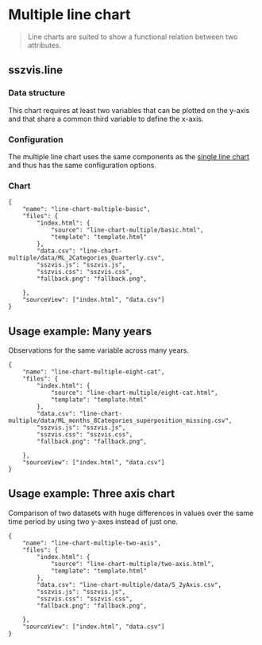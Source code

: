 # Multiple line chart

> Line charts are suited to show a functional relation between two attributes.

## sszvis.line

### Data structure

This chart requires at least two variables that can be plotted on the y-axis and that share a common third variable to define the x-axis.

### Configuration

The multiple line chart uses the same components as the [single line chart](line-chart-single) and thus has the same configuration options.

### Chart

```project
{
    "name": "line-chart-multiple-basic",
    "files": {
        "index.html": {
            "source": "line-chart-multiple/basic.html",
            "template": "template.html"
        },
        "data.csv": "line-chart-multiple/data/ML_2Categories_Quarterly.csv",
        "sszvis.js": "sszvis.js",
        "sszvis.css": "sszvis.css",
        "fallback.png": "fallback.png",

    },
    "sourceView": ["index.html", "data.csv"]
}
```

## Usage example: Many years

Observations for the same variable across many years.

```project
{
    "name": "line-chart-multiple-eight-cat",
    "files": {
        "index.html": {
            "source": "line-chart-multiple/eight-cat.html",
            "template": "template.html"
        },
        "data.csv": "line-chart-multiple/data/ML_months_8Categories_superposition_missing.csv",
        "sszvis.js": "sszvis.js",
        "sszvis.css": "sszvis.css",
        "fallback.png": "fallback.png",

    },
    "sourceView": ["index.html", "data.csv"]
}
```

## Usage example: Three axis chart

Comparison of two datasets with huge differences in values over the same time period by using two y-axes instead of just one.

```project
{
    "name": "line-chart-multiple-two-axis",
    "files": {
        "index.html": {
            "source": "line-chart-multiple/two-axis.html",
            "template": "template.html"
        },
        "data.csv": "line-chart-multiple/data/S_2yAxis.csv",
        "sszvis.js": "sszvis.js",
        "sszvis.css": "sszvis.css",
        "fallback.png": "fallback.png",

    },
    "sourceView": ["index.html", "data.csv"]
}
```
